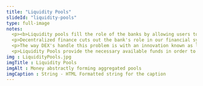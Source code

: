 ```yaml
--- 
title: "Liquidity Pools"
slideId: "liquidity-pools"
type: full-image
notes: 
  <p><b>Liquidity pools fill the role of the banks by allowing users to lock their funds into smart contracts, making that cryptocurrency available for lending or swap.</b></p>
  <p>Decentralized finance cuts out the bank's role in our financial system by connecting users via a decentralized network. It may seem counterintuitive, but DeFi services aren't conducted on a peer to peer basis. Let's use the example of a DEX to illustrate why it's impractical to facilitate loans on a peer-to-peer  basis. Let's say you want to trade a certain amount of ether for some DAI. If this swap only occured on a peer-to-peer basis, you'd have to find someone or multiple people that are looking to trade the corresponding amount of DAI at an agreed upon exchange rate. You would have to pair up with accounts that fit these exact parameters which could involve long waiting times.</p>
  <p>The way DEX's handle this problem is with an innovation known as liquidity pools. Instead of users being directly matched in order to find the liquidity normally provided by banks, these pools act as available capital for others to utilize. Previously, the availability of these funds is what gave centralized banking such a stranglehold on the system. No one else had the necessary capital to conduct financial services on a large scale.</p>
  <p>Liquidity Pools provide the necessary available funds in order to make these trades and other DeFi activities possible. They are made up of smart contracts that can "lock up" funds made available for swapping or lending while keeping track of whose funds are in the smart contract. A corresponding amount of interest is rewarded for users making their crypto available. These pools provide the DeFi ecosystem with the necessary capital in order to bring these financial activities to cryptocurrency. However, it isn’t the only method of locking your funds to gain more as there are other activities that fall under the umbrella of yield farming.</p>
img : LiquidityPools.jpg
imgTitle : Liquidity Pools
imgAlt : Money abstractly forming aggregated pools
imgCaption : String - HTML Formatted string for the caption
---
```

